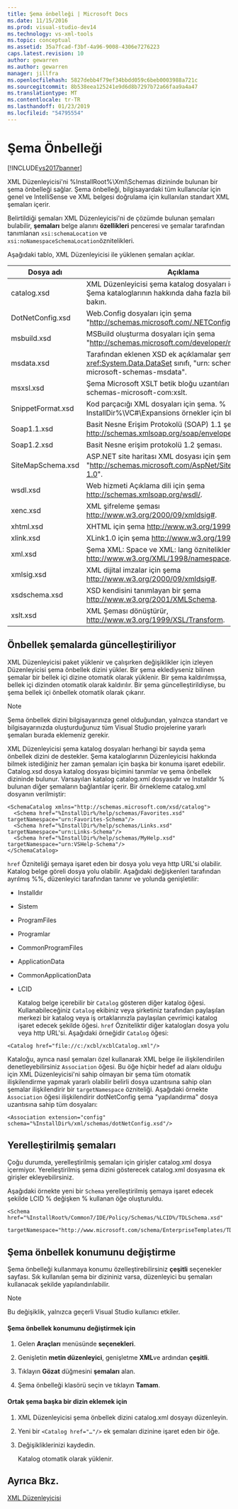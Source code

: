 ```yaml
---
title: Şema önbelleği | Microsoft Docs
ms.date: 11/15/2016
ms.prod: visual-studio-dev14
ms.technology: vs-xml-tools
ms.topic: conceptual
ms.assetid: 35a7fcad-f3bf-4a96-9008-4306e7276223
caps.latest.revision: 10
author: gewarren
ms.author: gewarren
manager: jillfra
ms.openlocfilehash: 5827debb4f79ef34bbdd059c6beb0003988a721c
ms.sourcegitcommit: 8b538eea125241e9d6d8b7297b72a66faa9a4a47
ms.translationtype: MT
ms.contentlocale: tr-TR
ms.lasthandoff: 01/23/2019
ms.locfileid: "54795554"
---
```

# <a name="schema-cache"></a>Şema Önbelleği
[!INCLUDE[vs2017banner](../includes/vs2017banner.md)]


XML Düzenleyicisi'ni %InstallRoot%\Xml\Schemas dizininde bulunan bir şema önbelleği sağlar. Şema önbelleği, bilgisayardaki tüm kullanıcılar için genel ve IntelliSense ve XML belgesi doğrulama için kullanılan standart XML şemaları içerir.  

 Belirtildiği şemaları XML Düzenleyicisi'ni de çözümde bulunan şemaları bulabilir, **şemaları** belge alanını **özellikleri** penceresi ve şemalar tarafından tanımlanan `xsi:schemaLocation` ve `xsi:noNamespaceSchemaLocation`öznitelikleri.  

 Aşağıdaki tablo, XML Düzenleyicisi ile yüklenen şemaları açıklar.  


|     Dosya adı      |                                                      Açıklama                                                      |
|-------------------|-----------------------------------------------------------------------------------------------------------------------|
|    catalog.xsd    |             XML Düzenleyicisi şema katalog dosyaları için şema. Şema kataloglarının hakkında daha fazla bilgi için aşağıya bakın.             |
| DotNetConfig.xsd  |                 Web.Config dosyaları için şema "<http://schemas.microsoft.com/.NETConfiguration/v2.0>".                 |
|    msbuild.xsd    |              MSBuild oluşturma dosyaları için şema "<http://schemas.microsoft.com/developer/msbuild/2003>".              |
|    msdata.xsd     | Tarafından eklenen XSD ek açıklamalar şeması <xref:System.Data.DataSet> sınıfı, "urn: schemas-microsoft-schemas-msdata". |
|     msxsl.xsd     |                  Şema Microsoft XSLT betik bloğu uzantıları urn: schemas-microsoft-com:xslt.                   |
| SnippetFormat.xsd |                 Kod parçacığı XML dosyaları için şema. % InstallDir%\VC#\Expansions örnekler için bkz.                 |
|    Soap1.1.xsd    |            Basit Nesne Erişim Protokolü (SOAP) 1.1 şeması http://schemas.xmlsoap.org/soap/envelope/.            |
|    Soap1.2.xsd    |                                     Basit Nesne erişim protokolü 1.2 şeması.                                     |
| SiteMapSchema.xsd |            ASP.NET site haritası XML dosyası için şema "<http://schemas.microsoft.com/AspNet/SiteMap-File-1.0>".             |
|     wsdl.xsd      |                    Web hizmeti Açıklama dili için şema http://schemas.xmlsoap.org/wsdl/.                     |
|     xenc.xsd      |                            XML şifreleme şeması http://www.w3.org/2000/09/xmldsig#.                             |
|     xhtml.xsd     |                                    XHTML için şema http://www.w3.org/1999/xhtml.                                     |
|     xlink.xsd     |                                  XLink1.0 için şema http://www.w3.org/1999/xlink.                                   |
|      xml.xsd      |              Şema XML: Space ve XML: lang özniteliklerini açıklayan http://www.w3.org/XML/1998/namespace.               |
|    xmlsig.xsd     |                        XML dijital imzalar için şema http://www.w3.org/2000/09/xmldsig#.                         |
|   xsdschema.xsd   |                            XSD kendisini tanımlayan bir şema http://www.w3.org/2001/XMLSchema.                            |
|     xslt.xsd      |                           XML Şeması dönüştürür, http://www.w3.org/1999/XSL/Transform.                            |

## <a name="updating-schemas-in-the-cache"></a>Önbellek şemalarda güncelleştiriliyor  
 XML Düzenleyicisi paket yüklenir ve çalışırken değişiklikler için izleyen Düzenleyicisi şema önbellek dizini yükler. Bir şema eklediyseniz bilinen şemalar bir bellek içi dizine otomatik olarak yüklenir. Bir şema kaldırılmışsa, bellek içi dizinden otomatik olarak kaldırılır. Bir şema güncelleştirildiyse, bu şema bellek içi önbellek otomatik olarak çıkarır.  

> [!NOTE]
>  Şema önbellek dizini bilgisayarınıza genel olduğundan, yalnızca standart ve bilgisayarınızda oluşturduğunuz tüm Visual Studio projelerine yararlı şemaları burada eklemeniz gerekir.  

 XML Düzenleyicisi şema katalog dosyaları herhangi bir sayıda şema önbellek dizini de destekler. Şema kataloglarının Düzenleyicisi hakkında bilmek istediğiniz her zaman şemaları için başka bir konuma işaret edebilir. Catalog.xsd dosya katalog dosyası biçimini tanımlar ve şema önbellek dizininde bulunur. Varsayılan katalog catalog.xml dosyasıdır ve Installdır % bulunan diğer şemaların bağlantılar içerir. Bir örnekleme catalog.xml dosyanın verilmiştir:  

```  
<SchemaCatalog xmlns="http://schemas.microsoft.com/xsd/catalog">  
  <Schema href="%InstallDir%/help/schemas/Favorites.xsd" targetNamespace="urn:Favorites-Schema"/>  
  <Schema href="%InstallDir%/help/schemas/Links.xsd" targetNamespace="urn:Links-Schema"/>  
  <Schema href="%InstallDir%/help/schemas/MyHelp.xsd" targetNamespace="urn:VSHelp-Schema"/>  
</SchemaCatalog>  
```  

 `href` Özniteliği şemaya işaret eden bir dosya yolu veya http URL'si olabilir. Katalog belge göreli dosya yolu olabilir. Aşağıdaki değişkenleri tarafından ayrılmış %%, düzenleyici tarafından tanınır ve yolunda genişletilir:  

- Installdır  

- Sistem  

- ProgramFiles  

- Programlar  

- CommonProgramFiles  

- ApplicationData  

- CommonApplicationData  

- LCID  

  Katalog belge içerebilir bir `Catalog` gösteren diğer katalog öğesi. Kullanabileceğiniz `Catalog` ekibiniz veya şirketiniz tarafından paylaşılan merkezi bir katalog veya iş ortaklarınızla paylaşılan çevrimiçi katalog işaret edecek şekilde öğesi. `href` Özniteliktir diğer katalogları dosya yolu veya http URL'si. Aşağıdaki örneğidir `Catalog` öğesi:  

```  
<Catalog href="file://c:/xcbl/xcblCatalog.xml"/>  
```  

 Kataloğu, ayrıca nasıl şemaları özel kullanarak XML belge ile ilişkilendirilen denetleyebilirsiniz `Association` öğesi. Bu öğe hiçbir hedef ad alanı olduğu için XML Düzenleyicisi'ni sahip olmayan bir şema tüm otomatik ilişkilendirme yapmak yararlı olabilir belirli dosya uzantısına sahip olan şemalar ilişkilendirir bir `targetNamespace` özniteliği. Aşağıdaki örnekte `Association` öğesi ilişkilendirir dotNetConfig şema "yapılandırma" dosya uzantısına sahip tüm dosyaları:  

```  
<Association extension="config" schema="%InstallDir%/xml/schemas/dotNetConfig.xsd"/>  
```  

## <a name="localized-schemas"></a>Yerelleştirilmiş şemaları  
 Çoğu durumda, yerelleştirilmiş şemaları için girişler catalog.xml dosya içermiyor. Yerelleştirilmiş şema dizini gösterecek catalog.xml dosyasına ek girişler ekleyebilirsiniz.  

 Aşağıdaki örnekte yeni bir `Schema` yerelleştirilmiş şemaya işaret edecek şekilde LCID % değişken % kullanan öğe oluşturuldu.  

```  
<Schema href="%InstallRoot%/Common7/IDE/Policy/Schemas/%LCID%/TDLSchema.xsd"  
  targetNamespace="http://www.microsoft.com/schema/EnterpriseTemplates/TDLSchema"/>  
```  

## <a name="changing-the-location-of-the-schema-cache"></a>Şema önbellek konumunu değiştirme  
 Şema önbelleği kullanmaya konumu özelleştirebilirsiniz **çeşitli** seçenekler sayfası. Sık kullanılan şema bir dizininiz varsa, düzenleyici bu şemaları kullanacak şekilde yapılandırılabilir.  

> [!NOTE]
>  Bu değişiklik, yalnızca geçerli Visual Studio kullanıcı etkiler.  

#### <a name="to-change-the-schema-cache-location"></a>Şema önbellek konumunu değiştirmek için  

1.  Gelen **Araçları** menüsünde **seçenekleri**.  

2.  Genişletin **metin düzenleyici**, genişletme **XML**ve ardından **çeşitli**.  

3.  Tıklayın **Gözat** düğmesini **şemaları** alan.  

4.  Şema önbelleği klasörü seçin ve tıklayın **Tamam**.  

#### <a name="to-add-another-directory-of-common-schemas"></a>Ortak şema başka bir dizin eklemek için  

1.  XML Düzenleyicisi şema önbellek dizini catalog.xml dosyayı düzenleyin.  

2.  Yeni bir `<Catalog href="…"/>` ek şemaları dizinine işaret eden bir öğe.  

3.  Değişikliklerinizi kaydedin.  

     Katalog otomatik olarak yüklenir.  

## <a name="see-also"></a>Ayrıca Bkz.  
 [XML Düzenleyicisi](../xml-tools/xml-editor.md)
